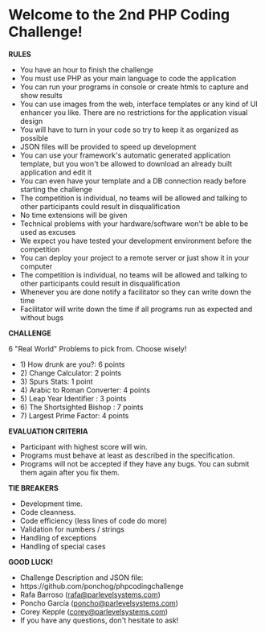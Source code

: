 Welcome to the 2nd PHP Coding Challenge!
==================

<b>RULES</b>
<ul>
	<li>You have an hour to finish the challenge</li>
	<li>You must use PHP as your main language to code the application</li>
	<li>You can run your programs in console or create htmls to capture and show results</li>
	<li>You can use images from the web, interface templates or any kind of UI enhancer you like. There are no restrictions for the application visual design</li>
	<li>You will have to turn in your code so try to keep it as organized as possible</li>
	<li>JSON files will be provided to speed up development</li>
	<li>You can use your framework's automatic generated application template, but you won't be allowed to download an already built application and edit it</li>
	<li>You can even have your template and a DB connection ready before starting the challenge</li>
	<li>The competition is individual, no teams will be allowed and talking to other participants could result in disqualification</li>
	<li>No time extensions will be given</li>
	<li>Technical problems with your hardware/software won't be able to be used as excuses</li>
	<li>We expect you have tested your development environment before the competition</li>
	<li>You can deploy your project to a remote server or just show it in your computer</li>
	<li>The competition is individual, no teams will be allowed and talking to other participants could result in disqualification</li>
	<li>Whenever you are done notify a facilitator so they can write down the time</li>
	<li>Facilitator will write down the time if all programs run as expected and without bugs</li>
</ul>

<b>CHALLENGE</b>

6 "Real World" Problems to pick from. Choose wisely!
<ul>
	<li>1) How drunk are you?: 6 points</li>
	<li>2) Change Calculator: 2 points</li>
	<li>3) Spurs Stats: 1 point</li>
	<li>4) Arabic to Roman Converter: 4 points</li>
	<li>5) Leap Year Identifier : 3 points</li>
	<li>6) The Shortsighted Bishop : 7 points</li>
	<li>7) Largest Prime Factor: 4 points </li>
</ul>

<b>EVALUATION CRITERIA</b>

<ul>
	<li>Participant with highest score will win.</li>
	<li>Programs must behave at least as described in the specification.</li>
	<li>Programs will not be accepted if they have any bugs. You can submit them again after you fix them.</li>
</ul>

<b>TIE BREAKERS</b>

<ul>
	<li>Development time.</li>
	<li>Code cleanness.</li>
	<li>Code efficiency (less lines of code do more)</li>
	<li>Validation for numbers / strings</li>
	<li>Handling of exceptions</li>
	<li>Handling of special cases</li>
</ul>

<b>GOOD LUCK!</b>

<ul>
	<li>Challenge Description and JSON file:</li>
	<li>https://github.com/ponchog/phpcodingchallenge</li>
	<li>Rafa Barroso (<a href="mailto:rafa@parlevelsystems.com">rafa@parlevelsystems.com</a>)</li>
	<li>Poncho García (<a href="mailto:poncho@parlevelsystems.com">poncho@parlevelsystems.com</a>)</li>
	<li>Corey Kepple (<a href="mailto:corey@parlevelsystems.com">corey@parlevelsystems.com</a>)</li>
	<li>If you have any questions, don't hesitate to ask!</li>
</ul>
